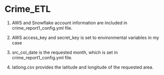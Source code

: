 # Crime_ETL
1. AWS and Snowflake account information are included in crime_report1_config.yml file.

2. AWS access_key and secret_key is set to environmental variables in my case

3. src_col_date is the requested month, which is set in crime_report1_config.yml file.

4. latlong.csv provides the latitude and longitude of the requested area.
